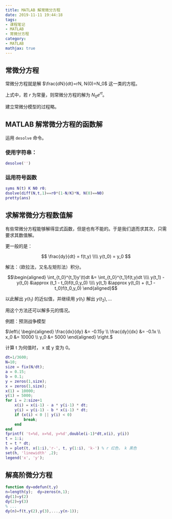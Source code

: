 ```yaml
---
title: MATLAB 解常微分方程
date: 2019-11-11 19:44:18
tags:
- 课程笔记
- MATLAB
- 常微分方程
category:
- MATLAB
mathjax: true
---
```


## 常微分方程

常微分方程就是解 $\frac{dN}{dt}=rN, N(0)=N_0$ 这一类的方程。

上式中，若 $r$ 为常量，则常微分方程的解为 $N_0 e^{rt}$。

建立常微分模型的过程略。

## MATLAB 解常微分方程的函数解

运用 `desolve` 命令。

### 使用字符串：

```m
desolve('')
```

### 运用符号函数

```m
syms N(t) K N0 r0;
dsolve(diff(N,t,1)==r0*(1-N/K)*N, N(0)==N0)
pretty(ans)
```

## 求解常微分方程数值解

有些常微分方程能够解得显式函数，但是也有不能的。于是我们退而求其次，只需要求其数值解。

更一般的是：

$$
\frac{dy}{dt} = f(t,y) \\\\
y(t_0) = y_0
$$

解法：（欧拉法，又名左矩形法）积分。

$$\begin{aligned}
\int_{t_0}^{t_1}y'(t)dt &= \int_{t_0}^{t_1}f(t,y)dt \\\\
y(t_1) - y(t_0) &\approx (t_1 - t_0)f(t_0,y_0) \\\\
y(t_1) &\approx y(t_0) + (t_1 - t_0)f(t_0,y_0)
\end{aligned}$$

以此解出 $y(t_1)$ 的近似值，并继续用 $y(t_1)$ 解出 $y(t_2),...$

用这个方法还可以解多元的情况。

例题：预测战争模型

$\left\\{ \begin{aligned}
\frac{dx}{dy} &= -0.15y \\\\
\frac{dy}{dx} &= -0.1x \\\\
x_0 &= 10000 \\\\
y_0 &= 5000
\end{aligned} \right.$

计算 t 为何值时， x 或 y 变为 0。

```m
dt=1/3600;
N=10;
size = fix(N/dt);
a = 0.15;
b = 0.1;
y = zeros(1,size);
x = zeros(1,size);
x(1) = 10000;
y(1) = 5000;
for i = 2:size+1
    x(i) = x(i-1) - a * y(i-1) * dt;
    y(i) = y(i-1) - b * x(i-1) * dt;
    if (x(i) < 0 || y(i) < 0)
        break;
    end
end
fprintf( 't=%d, x=%d, y=%d',double(i-1)*dt,x(i), y(i))
t = 1:i;
t = t * dt;
h = plot(t, x(1:i),'r-', t, y(1:i), 'k-') % r 红色， k 黑色
set(h, 'linewidth' ,2);
legend('x', 'y');
```

## 解高阶微分方程

```m
function dy=odefun(t,y)
n=length(y);  dy=zeros(n,1);
dy(1)=y(2)
dy(2)=y(3)
% ...
dy(n)=f(t,y(2),y(3),...,y(n-1));
```